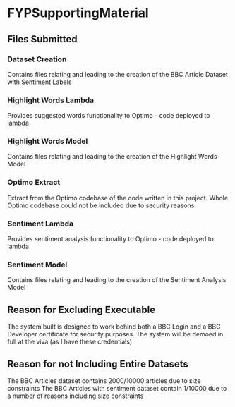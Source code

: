 # FYPSupportingMaterial
## Files Submitted
### Dataset Creation 
Contains files relating and leading to the creation of the BBC Article Dataset with Sentiment Labels

### Highlight Words Lambda
Provides suggested words functionality to Optimo - code deployed to lambda

### Highlight Words Model 
Contains files relating and leading to the creation of the Highlight Words Model

### Optimo Extract
Extract from the Optimo codebase of the code written in this project.
Whole Optimo codebase could not be included due to security reasons.

### Sentiment Lambda
Provides sentiment analysis functionality to Optimo - code deployed to lambda

### Sentiment Model 
Contains files relating and leading to the creation of the Sentiment Analysis Model

## Reason for Excluding Executable
The system built is designed to work behind both a BBC Login and a BBC Developer certificate for security purposes.
The system will be demoed in full at the viva (as I have these credentials)

## Reason for not Including Entire Datasets
The BBC Articles dataset contains 2000/10000 articles due to size constraints
The BBC Articles with sentiment dataset contain 1/10000 due to a number of reasons including size constraints

